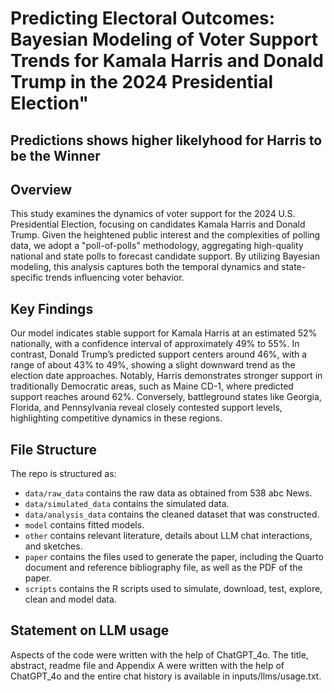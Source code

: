 # Predicting Electoral Outcomes: Bayesian Modeling of Voter Support Trends for Kamala Harris and Donald Trump in the 2024 Presidential Election"
## Predictions shows higher likelyhood for Harris to be the Winner

## Overview
This study examines the dynamics of voter support for the 2024 U.S. Presidential Election, focusing on candidates Kamala Harris and Donald Trump. Given the heightened public interest and the complexities of polling data, we adopt a "poll-of-polls" methodology, aggregating high-quality national and state polls to forecast candidate support. By utilizing Bayesian modeling, this analysis captures both the temporal dynamics and state-specific trends influencing voter behavior.

## Key Findings
Our model indicates stable support for Kamala Harris at an estimated 52% nationally, with a confidence interval of approximately 49% to 55%. In contrast, Donald Trump’s predicted support centers around 46%, with a range of about 43% to 49%, showing a slight downward trend as the election date approaches. Notably, Harris demonstrates stronger support in traditionally Democratic areas, such as Maine CD-1, where predicted support reaches around 62%. Conversely, battleground states like Georgia, Florida, and Pennsylvania reveal closely contested support levels, highlighting competitive dynamics in these regions.

## File Structure

The repo is structured as:

-   `data/raw_data` contains the raw data as obtained from 538 abc News.
-   `data/simulated_data` contains the simulated data.
-   `data/analysis_data` contains the cleaned dataset that was constructed.
-   `model` contains fitted models. 
-   `other` contains relevant literature, details about LLM chat interactions, and sketches.
-   `paper` contains the files used to generate the paper, including the Quarto document and reference bibliography file, as well as the PDF of the paper. 
-   `scripts` contains the R scripts used to simulate, download, test, explore, clean and model data.


## Statement on LLM usage

Aspects of the code were written with the help of ChatGPT_4o. The title, abstract, readme file and Appendix A were written with the help of ChatGPT_4o and the entire chat history is available in inputs/llms/usage.txt.
